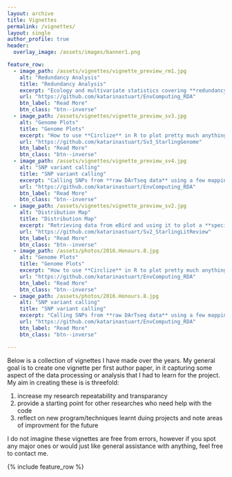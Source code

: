 ```yaml
---
layout: archive
title: Vignettes
permalink: /vignettes/
layout: single
author_profile: true
header:
  overlay_image: /assets/images/banner1.png

feature_row:
  - image_path: /assets/vignettes/vignette_preview_rm1.jpg
    alt: "Redundancy Analysis"
    title: "Redundancy Analysis"
    excerpt: "Ecology and multivariate statistics covering **redundancy analysis** of cane toad phenotype data."
    url: "https://github.com/katarinastuart/EnvComputing_RDA"
    btn_label: "Read More"
    btn_class: "btn--inverse"
  - image_path: /assets/vignettes/vignette_preview_sv3.jpg
    alt: "Genome Plots"
    title: "Genome Plots"
    excerpt: "How to use **Circlize** in R to plot pretty much anything around your genome."
    url: "https://github.com/katarinastuart/Sv3_StarlingGenome"
    btn_label: "Read More"
    btn_class: "btn--inverse"
  - image_path: /assets/vignettes/vignette_preview_sv4.jpg
    alt: "SNP variant calling"
    title: "SNP variant calling"
    excerpt: "Calling SNPs from **raw DArTseq data** using a few mapping and variant calling softwares."
    url: "https://github.com/katarinastuart/EnvComputing_RDA"
    btn_label: "Read More"
    btn_class: "btn--inverse"
  - image_path: /assets/vignettes/vignette_preview_sv2.jpg
    alt: "Distribution Map"
    title: "Distribution Map"
    excerpt: "Retrieving data from eBird and using it to plot a **species distribution map**."
    url: "https://github.com/katarinastuart/Sv2_StarlingLitReview"
    btn_label: "Read More"
    btn_class: "btn--inverse"
  - image_path: /assets/photos/2016.Honours.8.jpg
    alt: "Genome Plots"
    title: "Genome Plots"
    excerpt: "How to use **Circlize** in R to plot pretty much anything around your genome."
    url: "https://github.com/katarinastuart/EnvComputing_RDA"
    btn_label: "Read More"
    btn_class: "btn--inverse"
  - image_path: /assets/photos/2016.Honours.8.jpg
    alt: "SNP variant calling"
    title: "SNP variant calling"
    excerpt: "Calling SNPs from **raw DArTseq data** using a few mapping and variant calling softwares."
    url: "https://github.com/katarinastuart/EnvComputing_RDA"
    btn_label: "Read More"
    btn_class: "btn--inverse"

---
```



Below is a collection of vignettes I have made over the years. My general goal is to create one vignette per first author paper, in it capturing some aspect of the data processing or analysis that I had to learn for the project. My aim in creating these is is threefold:<br>
1. increase my research repeatability and transparancy
2. provide a starting point for other researches who need help with the code
3. reflect on new program/techniques learnt duing projects and note areas of improvment for the future

I do not imagine these vignettes are free from errors, however if you spot any major ones or would just like general assistance with anything, feel free to contact me. 

{% include feature_row %}

